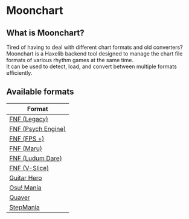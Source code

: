 # Moonchart

## What is Moonchart?
Tired of having to deal with different chart formats and old converters?<br>
Moonchart is a Haxelib backend tool designed to manage the chart file formats of various rhythm games at the same time.<br>
It can be used to detect, load, and convert between multiple formats efficiently.

## Available formats
| Format               |
|----------------------|
| [FNF (Legacy)](https://github.com/FunkinCrew/Funkin/tree/v0.2.7.1)         |
| [FNF (Psych Engine)](https://github.com/ShadowMario/FNF-PsychEngine)   |
| [FNF (FPS +)](https://github.com/ThatRozebudDude/FPS-Plus-Public)          |
| [FNF (Maru)](https://github.com/MaybeMaru/Maru-Funkin)          |
| [FNF (Ludum Dare)](https://github.com/FunkinCrew/Funkin/tree/1.0.0)     |
| [FNF (V-Slice)](https://github.com/FunkinCrew/Funkin)        |
| [Guitar Hero](https://clonehero.net/)          |
| [Osu! Mania](https://osu.ppy.sh/)           |
| [Quaver](https://quavergame.com/)               |
| [StepMania](https://www.stepmania.com/)            |
